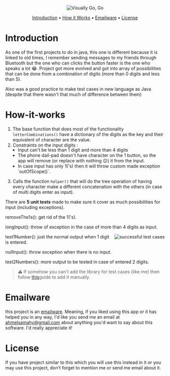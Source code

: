 
<p align="center">
<img src="" title="Visually Go, Go" >
</p>

<p align="center">
  <a href="#Introduction">Introduction</a> •
  <a href="#How-it-works">How it Works</a> •
  <a href="#emailware">Emailware</a> •
  <a href="#license">License</a>
</p>


# Introduction
As one of the first projects to do in java, this one is different because it is linked to old times, I remember sending messages to my friends through Bluetooth but the one who can clicks the button faster is the one who speaks a lot 😂. Project got more evolved and got into array of possibilities that can be done from a combination of digits (more than 0 digits and less than 5).

Also was a good practice to make test cases in new language as Java (despite that there wasn't that much of difference between them)

# How-it-works
1. The base function that does most of the functionality `letterCombinations()` have a dictionary of the digits as the key and their equivalent of character are the value.
2. Constraints on the input digits :

<ul style="margin-top:-1rem; margin-left:1rem;">
<li>Input can't be less than 1 digit and more than 4 digits
<li>The phone dail-pad doesn't have character on the 1 button, so the app will remove (or replace with nothing 😉) it from the input.
<li>In case input has only 1('s) then it will throw custom made exception `outOfScope()`. 
</ul>

3. Calls the function `helper()` that will do the tree operation of having every character make a different concatenation with the others (in case of multi digits enter as input).

There are **5 unit tests** made to make sure it cover as much possibilities for input (including exceptions).

removeThe1s(): get rid of the 1('s).

longInput(): throw of exception in the case of more than 4 digits as input.

<img align="right" src="" title="successful test cases" >

test1Number(): just the normal output when 1 digit is entered.

nullInput(): throw exception when there is no input.

test2Numbers(): more output to be tested in case of entered 2 digits.



> ⚠️ If somehow you can't add the library for test cases (like me) then follow [this][1]guide to add it manually.

[1]: https://www.jetbrains.com/help/idea/testing.html#ij-add-library "here comes the help"


# Emailware
this project is an [emailware](https://en.wiktionary.org/wiki/emailware). Meaning, if you liked using this app or it has helped you in any way, I'd like you send me an email at <ahmelsamahy@gmail.com> about anything you'd want to say about this software. I'd really appreciate it!

# License
If you have project similar to this which you will use this instead in it or you may use this project, don't forget to mention me or send me email about it.